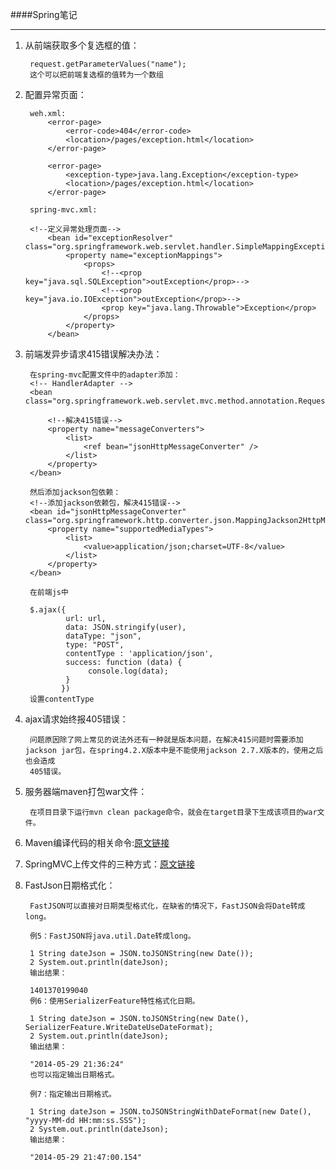 ####Spring笔记

___

1. 从前端获取多个复选框的值：

	    request.getParameterValues("name");
	    这个可以把前端复选框的值转为一个数组

2. 配置异常页面：

		weh.xml:
			<error-page>
		        <error-code>404</error-code>
		        <location>/pages/exception.html</location>
		    </error-page>
	
		    <error-page>
		        <exception-type>java.lang.Exception</exception-type>
		        <location>/pages/exception.html</location>
			</error-page>

		spring-mvc.xml:
		
		<!--定义异常处理页面-->
		    <bean id="exceptionResolver" class="org.springframework.web.servlet.handler.SimpleMappingExceptionResolver">
		        <property name="exceptionMappings">
		            <props>
		                <!--<prop key="java.sql.SQLException">outException</prop>-->
		                <!--<prop key="java.io.IOException">outException</prop>-->
		                <prop key="java.lang.Throwable">Exception</prop>
		            </props>
		        </property>
		    </bean>

3. 前端发异步请求415错误解决办法：
		
		在spring-mvc配置文件中的adapter添加：
		<!-- HandlerAdapter -->
	    <bean class="org.springframework.web.servlet.mvc.method.annotation.RequestMappingHandlerAdapter">

	        <!--解决415错误-->
	        <property name="messageConverters">
	            <list>
	                <ref bean="jsonHttpMessageConverter" />
	            </list>
	        </property>
	    </bean>

		然后添加jackson包依赖：
		<!--添加jackson依赖包，解决415错误-->
	    <bean id="jsonHttpMessageConverter" class="org.springframework.http.converter.json.MappingJackson2HttpMessageConverter">
	        <property name="supportedMediaTypes">
	            <list>
	                <value>application/json;charset=UTF-8</value>
	            </list>
	        </property>
	    </bean>
	    
	    在前端js中
	    
	    $.ajax({
                url: url,
                data: JSON.stringify(user),
                dataType: "json",
                type: "POST",
                contentType : 'application/json',
                success: function (data) {
                     console.log(data);
                }
               })
        设置contentType
        
4. ajax请求始终报405错误：
        
        问题原因除了网上常见的说法外还有一种就是版本问题，在解决415问题时需要添加jackson jar包，在spring4.2.X版本中是不能使用jackson 2.7.X版本的，使用之后也会造成
        405错误。
        
5. 服务器端maven打包war文件：

        在项目目录下运行mvn clean package命令，就会在target目录下生成该项目的war文件。
        
6. Maven编译代码的相关命令:[原文链接][1]

7. SpringMVC上传文件的三种方式：[原文链接][2]

8. FastJson日期格式化：

        FastJSON可以直接对日期类型格式化，在缺省的情况下，FastJSON会将Date转成long。
        
        例5：FastJSON将java.util.Date转成long。
        
        1 String dateJson = JSON.toJSONString(new Date());
        2 System.out.println(dateJson);
        输出结果：
        
        1401370199040
        例6：使用SerializerFeature特性格式化日期。
        
        1 String dateJson = JSON.toJSONString(new Date(), SerializerFeature.WriteDateUseDateFormat);
        2 System.out.println(dateJson);
        输出结果：
        
        "2014-05-29 21:36:24"
        也可以指定输出日期格式。
        
        例7：指定输出日期格式。
        
        1 String dateJson = JSON.toJSONStringWithDateFormat(new Date(), "yyyy-MM-dd HH:mm:ss.SSS");
        2 System.out.println(dateJson);
        输出结果：
        
        "2014-05-29 21:47:00.154"



[1]: http://blog.sina.com.cn/s/blog_4f925fc30102ed40.html
[2]: http://www.cnblogs.com/fjsnail/p/3491033.html
